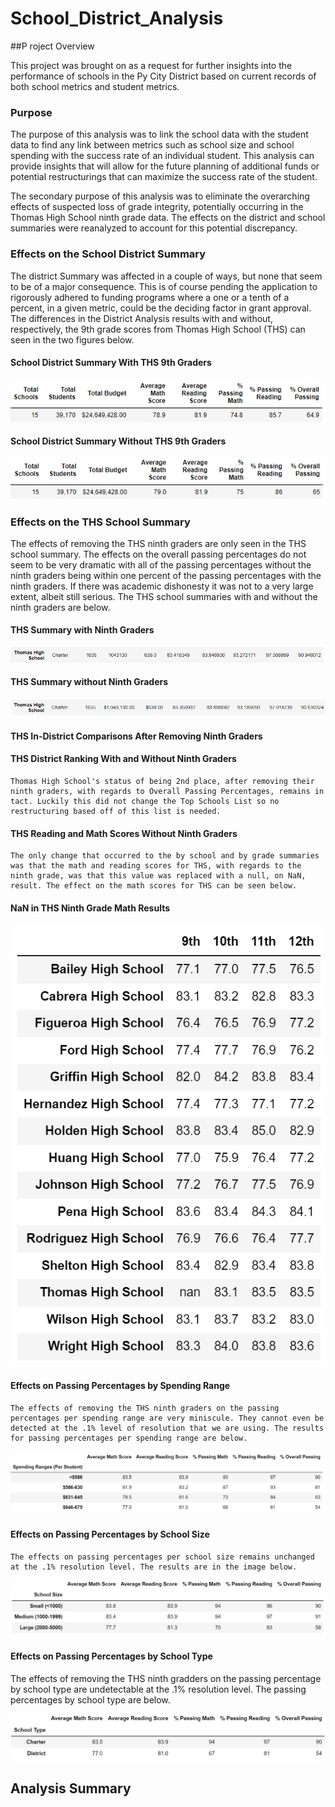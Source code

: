 # School_District_Analysis

##P roject Overview

This project was brought on as a request for further insights into the performance of schools in the Py City District based on current records of both school metrics and student metrics.

### Purpose

  The purpose of this analysis was to link the school data with the student data to find any link between metrics such as school size and school spending with the success rate of an individual student. This analysis can provide insights that will allow for the future planning of additional funds or potential restructurings that can maximize the success rate of the student. 
  
  The secondary purpose of this analysis was to eliminate the overarching effects of suspected loss of grade integrity, potentially occurring in the Thomas High School ninth grade data.  The effects on the district and school summaries were reanalyzed to account for this potential discrepancy.
  
  ### Effects on the School District Summary
  
  The district Summary was affected in a couple of ways, but none that seem to be of a major consequence. This is of course pending the application to rigorously adhered to funding programs where a one or a tenth of a percent, in a given metric, could be the deciding factor in grant approval. The differences in the District Analysis results with and without, respectively, the 9th grade scores from Thomas High School (THS) can seen in the two figures below.
  
#### School District Summary With THS 9th Graders

![District Summary with THS Ninth Graders](https://github.com/Beardlow/School_District_Analysis/blob/main/district_with_THS.png)

#### School District Summary Without THS 9th Graders

![District Summary Without THS Ninth Graders](https://github.com/Beardlow/School_District_Analysis/blob/main/district_without_THS.png)

### Effects on the THS School Summary

  The effects of removing the THS ninth graders are only seen in the THS school summary. The effects on the overall passing percentages do not seem to be very dramatic with all of the passing percentages without the ninth graders being within one percent of the passing percentages with the ninth graders. If there was academic dishonesty it was not to a very large extent, albeit still serious. The THS school summaries with and without the ninth graders are below.
  
#### THS Summary with Ninth Graders
  
![THS Summary with Ninth Graders](https://github.com/Beardlow/School_District_Analysis/blob/main/ths_w_ninth_graders.png)
  
#### THS Summary without Ninth Graders
  
![THS Summary without Ninth Graders](https://github.com/Beardlow/School_District_Analysis/blob/main/ths_wo_ninth_graders.png)
  
#### THS In-District Comparisons After Removing Ninth Graders

#### THS District Ranking With and Without Ninth Graders
  
    Thomas High School's status of being 2nd place, after removing their ninth graders, with regards to Overall Passing Percentages, remains in tact. Luckily this did not change the Top Schools List so no restructuring based off of this list is needed.
    
#### THS Reading and Math Scores Without Ninth Graders
  
    The only change that occurred to the by school and by grade summaries was that the math and reading scores for THS, with regards to the ninth grade, was that this value was replaced with a null, on NaN, result. The effect on the math scores for THS can be seen below.
    
#### NaN in THS Ninth Grade Math Results
  
![THS Grade Summary without Ninth Graders](https://github.com/Beardlow/School_District_Analysis/blob/main/math_scores_by_grade_wo_THS_ninth_graders.png)
  
#### Effects on Passing Percentages by Spending Range
  
    The effects of removing the THS ninth graders on the passing percentages per spending range are very miniscule. They cannot even be detected at the .1% level of resolution that we are using. The results for passing percentages per spending range are below.
    
![Spending Ranges Results](https://github.com/Beardlow/School_District_Analysis/blob/main/Results_by_Spending.png)
  
#### Effects on Passing Percentages by School Size
  
    The effects on passing percentages per school size remains unchanged at the .1% resolution level. The results are in the image below.
 
![School Size Results](https://github.com/Beardlow/School_District_Analysis/blob/main/school_size_results.png) 
 
#### Effects on Passing Percentages by School Type

  The effects of removing the THS ninth gradders on the passing percentage by school type are undetectable at the .1% resolution level. The passing percentages by school type are below.
  
![School Type Results](https://github.com/Beardlow/School_District_Analysis/blob/main/School_type_results.png) 

## Analysis Summary

  
